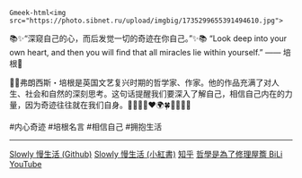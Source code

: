 `Gmeek-html<img src="https://photo.sibnet.ru/upload/imgbig/1735299655391494610.jpg">`

📚✨“深窥自己的心，而后发觉一切的奇迹在你自己。”✨📚
“Look deep into your own heart, and then you will find that all miracles lie within yourself.”
—— 培根🌟
	
🌈📖弗朗西斯・培根是英国文艺复兴时期的哲学家、作家。他的作品充满了对人生、社会和自然的深刻思考。这句话提醒我们要深入了解自己，相信自己内在的力量，因为奇迹往往就在我们自身。💪🎯✨🌈❤️🌍🍀🐾🚀🎉🎨
	
#内心奇迹 #培根名言 #相信自己 #拥抱生活 

----------------------------------------------------------------------------------------

[Slowly 慢生活 (Github)](https://lacoutume.github.io/)
[Slowly 慢生活 (小紅書)](https://www.xiaohongshu.com/user/profile/6255629e000000000d0325e1)
[知乎](https://www.zhihu.com/people/21-22-91-42-79)
[哲學是為了修理屋簷 BiLi](https://space.bilibili.com/1703497042/?spm_id_from=333.999.0.0)
[YouTube](https://www.youtube.com/@zulallamuahai)
